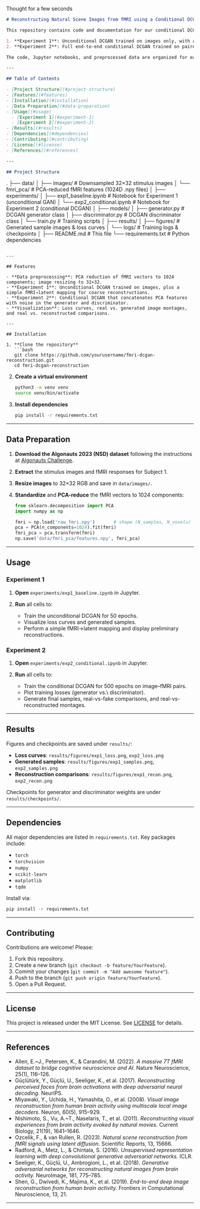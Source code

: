 Thought for a few seconds


```markdown
# Reconstructing Natural Scene Images from fMRI using a Conditional DCGAN

This repository contains code and documentation for our conditional DCGAN model that reconstructs low-resolution natural scene images from functional MRI (fMRI) signals. We present two experiments:

1. **Experiment 1**: Unconditional DCGAN trained on images only, with a simple fMRI-to-latent mapping for preliminary reconstructions.  
2. **Experiment 2**: Full end-to-end conditional DCGAN trained on paired image–fMRI data.

The code, Jupyter notebooks, and preprocessed data are organized for easy reproduction of our results.

---

## Table of Contents

- [Project Structure](#project-structure)  
- [Features](#features)  
- [Installation](#installation)  
- [Data Preparation](#data-preparation)  
- [Usage](#usage)  
  - [Experiment 1](#experiment-1)  
  - [Experiment 2](#experiment-2)  
- [Results](#results)  
- [Dependencies](#dependencies)  
- [Contributing](#contributing)  
- [License](#license)  
- [References](#references)  

---

## Project Structure

```

.
├── data/
│   ├── images/             # Downsampled 32×32 stimulus images
│   └── fmri\_pca/           # PCA-reduced fMRI features (1024D .npy files)
│
├── experiments/
│   ├── exp1\_baseline.ipynb # Notebook for Experiment 1 (unconditional GAN)
│   └── exp2\_conditional.ipynb # Notebook for Experiment 2 (conditional DCGAN)
│
├── models/
│   ├── generator.py        # DCGAN generator class
│   ├── discriminator.py    # DCGAN discriminator class
│   └── train.py            # Training scripts
│
├── results/
│   ├── figures/            # Generated sample images & loss curves
│   └── logs/               # Training logs & checkpoints
│
├── README.md               # This file
└── requirements.txt        # Python dependencies

````

---

## Features

- **Data preprocessing**: PCA reduction of fMRI vectors to 1024 components; image resizing to 32×32.  
- **Experiment 1**: Unconditional DCGAN trained on images, plus a simple fMRI→latent mapping for coarse reconstructions.  
- **Experiment 2**: Conditional DCGAN that concatenates PCA features with noise in the generator and discriminator.  
- **Visualization**: Loss curves, real vs. generated image montages, and real vs. reconstructed comparisons.  

---

## Installation

1. **Clone the repository**  
   ```bash
   git clone https://github.com/yourusername/fmri-dcgan-reconstruction.git
   cd fmri-dcgan-reconstruction
````

2. **Create a virtual environment**

   ```bash
   python3 -m venv venv
   source venv/bin/activate
   ```

3. **Install dependencies**

   ```bash
   pip install -r requirements.txt
   ```

---

## Data Preparation

1. **Download the Algonauts 2023 (NSD) dataset** following the instructions at [Algonauts Challenge](https://algonauts.github.io/).
2. **Extract** the stimulus images and fMRI responses for Subject 1.
3. **Resize images** to 32×32 RGB and save in `data/images/`.
4. **Standardize** and **PCA-reduce** the fMRI vectors to 1024 components:

   ```python
   from sklearn.decomposition import PCA
   import numpy as np

   fmri = np.load('raw_fmri.npy')       # shape (N_samples, N_voxels)
   pca = PCA(n_components=1024).fit(fmri)
   fmri_pca = pca.transform(fmri)
   np.save('data/fmri_pca/features.npy', fmri_pca)
   ```

---

## Usage

### Experiment 1

1. **Open** `experiments/exp1_baseline.ipynb` in Jupyter.
2. **Run** all cells to:

   * Train the unconditional DCGAN for 50 epochs.
   * Visualize loss curves and generated samples.
   * Perform a simple fMRI→latent mapping and display preliminary reconstructions.

### Experiment 2

1. **Open** `experiments/exp2_conditional.ipynb` in Jupyter.
2. **Run** all cells to:

   * Train the conditional DCGAN for 500 epochs on image–fMRI pairs.
   * Plot training losses (generator vs.\ discriminator).
   * Generate final samples, real-vs-fake comparisons, and real-vs-reconstructed montages.

---

## Results

Figures and checkpoints are saved under `results/`:

* **Loss curves**: `results/figures/exp1_loss.png`, `exp2_loss.png`
* **Generated samples**: `results/figures/exp1_samples.png`, `exp2_samples.png`
* **Reconstruction comparisons**: `results/figures/exp1_recon.png`, `exp2_recon.png`

Checkpoints for generator and discriminator weights are under `results/checkpoints/`.

---

## Dependencies

All major dependencies are listed in `requirements.txt`. Key packages include:

* `torch`
* `torchvision`
* `numpy`
* `scikit-learn`
* `matplotlib`
* `tqdm`

Install via:

```bash
pip install -r requirements.txt
```

---

## Contributing

Contributions are welcome! Please:

1. Fork this repository.
2. Create a new branch (`git checkout -b feature/YourFeature`).
3. Commit your changes (`git commit -m "Add awesome feature"`).
4. Push to the branch (`git push origin feature/YourFeature`).
5. Open a Pull Request.

---

## License

This project is released under the MIT License. See [LICENSE](LICENSE) for details.

---

## References

* Allen, E.\~J., Petersen, K., & Carandini, M. (2022). *A massive 7T fMRI dataset to bridge cognitive neuroscience and AI.* Nature Neuroscience, 25(1), 116–126.
* Güçlütürk, Y., Güçlü, U., Seeliger, K., et al. (2017). *Reconstructing perceived faces from brain activations with deep adversarial neural decoding.* NeurIPS.
* Miyawaki, Y., Uchida, H., Yamashita, O., et al. (2008). *Visual image reconstruction from human brain activity using multiscale local image decoders.* Neuron, 60(5), 915–929.
* Nishimoto, S., Vu, A.\~T., Naselaris, T., et al. (2011). *Reconstructing visual experiences from brain activity evoked by natural movies.* Current Biology, 21(19), 1641–1646.
* Ozcelik, F., & van Rullen, R. (2023). *Natural scene reconstruction from fMRI signals using latent diffusion.* Scientific Reports, 13, 15666.
* Radford, A., Metz, L., & Chintala, S. (2016). *Unsupervised representation learning with deep convolutional generative adversarial networks.* ICLR.
* Seeliger, K., Güçlü, U., Ambrogioni, L., et al. (2018). *Generative adversarial networks for reconstructing natural images from brain activity.* NeuroImage, 181, 775–785.
* Shen, G., Dwivedi, K., Majima, K., et al. (2019). *End-to-end deep image reconstruction from human brain activity.* Frontiers in Computational Neuroscience, 13, 21.

---

```

```
